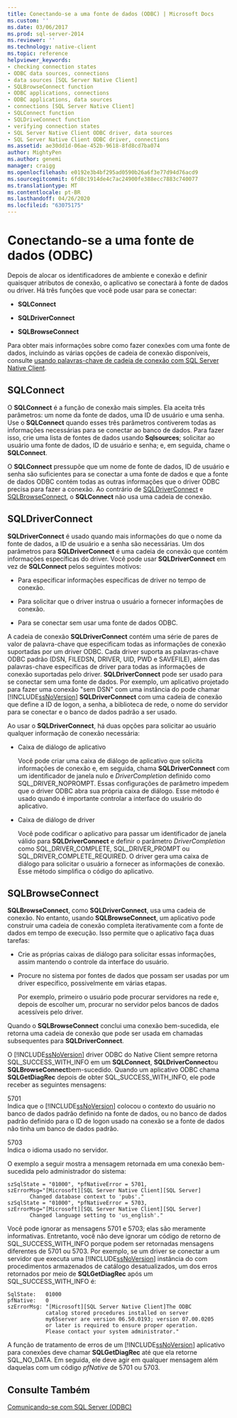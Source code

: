 ```yaml
---
title: Conectando-se a uma fonte de dados (ODBC) | Microsoft Docs
ms.custom: ''
ms.date: 03/06/2017
ms.prod: sql-server-2014
ms.reviewer: ''
ms.technology: native-client
ms.topic: reference
helpviewer_keywords:
- checking connection states
- ODBC data sources, connections
- data sources [SQL Server Native Client]
- SQLBrowseConnect function
- ODBC applications, connections
- ODBC applications, data sources
- connections [SQL Server Native Client]
- SQLConnect function
- SQLDriveConnect function
- verifying connection states
- SQL Server Native Client ODBC driver, data sources
- SQL Server Native Client ODBC driver, connections
ms.assetid: ae30dd1d-06ae-452b-9618-8fd8cd7ba074
author: MightyPen
ms.author: genemi
manager: craigg
ms.openlocfilehash: e0192e3b4bf295ad0590b26a6f3e77d94d76acd9
ms.sourcegitcommit: 6fd8c1914de4c7ac24900fe388ecc7883c740077
ms.translationtype: MT
ms.contentlocale: pt-BR
ms.lasthandoff: 04/26/2020
ms.locfileid: "63075175"
---
```

# <a name="connecting-to-a-data-source-odbc"></a>Conectando-se a uma fonte de dados (ODBC)
  Depois de alocar os identificadores de ambiente e conexão e definir quaisquer atributos de conexão, o aplicativo se conectará à fonte de dados ou driver. Há três funções que você pode usar para se conectar:  
  
-   **SQLConnect**  
  
-   **SQLDriverConnect**  
  
-   **SQLBrowseConnect**  
  
 Para obter mais informações sobre como fazer conexões com uma fonte de dados, incluindo as várias opções de cadeia de conexão disponíveis, consulte [usando palavras-chave de cadeia de conexão com SQL Server Native Client](../native-client/applications/using-connection-string-keywords-with-sql-server-native-client.md).  
  
## <a name="sqlconnect"></a>SQLConnect  
 O **SQLConnect** é a função de conexão mais simples. Ela aceita três parâmetros: um nome da fonte de dados, uma ID de usuário e uma senha. Use o **SQLConnect** quando esses três parâmetros contiverem todas as informações necessárias para se conectar ao banco de dados. Para fazer isso, crie uma lista de fontes de dados usando **Sqlsources**; solicitar ao usuário uma fonte de dados, ID de usuário e senha; e, em seguida, chame o **SQLConnect**.  
  
 O **SQLConnect** pressupõe que um nome de fonte de dados, ID de usuário e senha são suficientes para se conectar a uma fonte de dados e que a fonte de dados ODBC contém todas as outras informações que o driver ODBC precisa para fazer a conexão. Ao contrário de [SQLDriverConnect](../native-client-odbc-api/sqldriverconnect.md) e [SQLBrowseConnect](../native-client-odbc-api/sqlbrowseconnect.md), o **SQLConnect** não usa uma cadeia de conexão.  
  
## <a name="sqldriverconnect"></a>SQLDriverConnect  
 **SQLDriverConnect** é usado quando mais informações do que o nome da fonte de dados, a ID de usuário e a senha são necessárias. Um dos parâmetros para **SQLDriverConnect** é uma cadeia de conexão que contém informações específicas do driver. Você pode usar **SQLDriverConnect** em vez de **SQLConnect** pelos seguintes motivos:  
  
-   Para especificar informações específicas de driver no tempo de conexão.  
  
-   Para solicitar que o driver instrua o usuário a fornecer informações de conexão.  
  
-   Para se conectar sem usar uma fonte de dados ODBC.  
  
 A cadeia de conexão **SQLDriverConnect** contém uma série de pares de valor de palavra-chave que especificam todas as informações de conexão suportadas por um driver ODBC. Cada driver suporta as palavras-chave ODBC padrão (DSN, FILEDSN, DRIVER, UID, PWD e SAVEFILE), além das palavras-chave específicas de driver para todas as informações de conexão suportadas pelo driver. **SQLDriverConnect** pode ser usado para se conectar sem uma fonte de dados. Por exemplo, um aplicativo projetado para fazer uma conexão "sem DSN" com uma instância do pode chamar [!INCLUDE[ssNoVersion](../../includes/ssnoversion-md.md)] **SQLDriverConnect** com uma cadeia de conexão que define a ID de logon, a senha, a biblioteca de rede, o nome do servidor para se conectar e o banco de dados padrão a ser usado.  
  
 Ao usar o **SQLDriverConnect**, há duas opções para solicitar ao usuário qualquer informação de conexão necessária:  
  
-   Caixa de diálogo de aplicativo  
  
     Você pode criar uma caixa de diálogo de aplicativo que solicita informações de conexão e, em seguida, chama **SQLDriverConnect** com um identificador de janela nulo e *DriverCompletion* definido como SQL_DRIVER_NOPROMPT. Essas configurações de parâmetro impedem que o driver ODBC abra sua própria caixa de diálogo. Esse método é usado quando é importante controlar a interface do usuário do aplicativo.  
  
-   Caixa de diálogo de driver  
  
     Você pode codificar o aplicativo para passar um identificador de janela válido para **SQLDriverConnect** e definir o parâmetro *DriverCompletion* como SQL_DRIVER_COMPLETE, SQL_DRIVER_PROMPT ou SQL_DRIVER_COMPLETE_REQUIRED. O driver gera uma caixa de diálogo para solicitar o usuário a fornecer as informações de conexão. Esse método simplifica o código do aplicativo.  
  
## <a name="sqlbrowseconnect"></a>SQLBrowseConnect  
 **SQLBrowseConnect**, como **SQLDriverConnect**, usa uma cadeia de conexão. No entanto, usando **SQLBrowseConnect**, um aplicativo pode construir uma cadeia de conexão completa iterativamente com a fonte de dados em tempo de execução. Isso permite que o aplicativo faça duas tarefas:  
  
-   Crie as próprias caixas de diálogo para solicitar essas informações, assim mantendo o controle da interface do usuário.  
  
-   Procure no sistema por fontes de dados que possam ser usadas por um driver específico, possivelmente em várias etapas.  
  
     Por exemplo, primeiro o usuário pode procurar servidores na rede e, depois de escolher um, procurar no servidor pelos bancos de dados acessíveis pelo driver.  
  
 Quando o **SQLBrowseConnect** conclui uma conexão bem-sucedida, ele retorna uma cadeia de conexão que pode ser usada em chamadas subsequentes para **SQLDriverConnect**.  
  
 O [!INCLUDE[ssNoVersion](../../includes/ssnoversion-md.md)] driver ODBC do Native Client sempre retorna SQL_SUCCESS_WITH_INFO em um **SQLConnect**, **SQLDriverConnect**ou **SQLBrowseConnect**bem-sucedido. Quando um aplicativo ODBC chama **SQLGetDiagRec** depois de obter SQL_SUCCESS_WITH_INFO, ele pode receber as seguintes mensagens:  
  
 5701  
 Indica que o [!INCLUDE[ssNoVersion](../../includes/ssnoversion-md.md)] colocou o contexto do usuário no banco de dados padrão definido na fonte de dados, ou no banco de dados padrão definido para o ID de logon usado na conexão se a fonte de dados não tinha um banco de dados padrão.  
  
 5703  
 Indica o idioma usado no servidor.  
  
 O exemplo a seguir mostra a mensagem retornada em uma conexão bem-sucedida pelo administrador do sistema:  
  
```  
szSqlState = "01000", *pfNativeError = 5701,  
szErrorMsg="[Microsoft][SQL Server Native Client][SQL Server]  
       Changed database context to 'pubs'."  
szSqlState = "01000", *pfNativeError = 5703,  
szErrorMsg="[Microsoft][SQL Server Native Client][SQL Server]  
       Changed language setting to 'us_english'."  
```  
  
 Você pode ignorar as mensagens 5701 e 5703; elas são meramente informativas. Entretanto, você não deve ignorar um código de retorno de SQL_SUCCESS_WITH_INFO porque podem ser retornadas mensagens diferentes de 5701 ou 5703. Por exemplo, se um driver se conectar a um servidor que executa uma [!INCLUDE[ssNoVersion](../../includes/ssnoversion-md.md)] instância do com procedimentos armazenados de catálogo desatualizados, um dos erros retornados por meio de **SQLGetDiagRec** após um SQL_SUCCESS_WITH_INFO é:  
  
```  
SqlState:   01000  
pfNative:   0  
szErrorMsg: "[Microsoft][SQL Server Native Client]The ODBC  
            catalog stored procedures installed on server  
            my65server are version 06.50.0193; version 07.00.0205  
            or later is required to ensure proper operation.  
            Please contact your system administrator."  
```  
  
 A função de tratamento de erros de um [!INCLUDE[ssNoVersion](../../includes/ssnoversion-md.md)] aplicativo para conexões deve chamar **SQLGetDiagRec** até que ela retorne SQL_NO_DATA. Em seguida, ele deve agir em qualquer mensagem além daquelas com um código *pfNative* de 5701 ou 5703.  
  
## <a name="see-also"></a>Consulte Também  
 [Comunicando-se com SQL Server &#40;ODBC&#41;](communicating-with-sql-server-odbc.md)  
  
  
